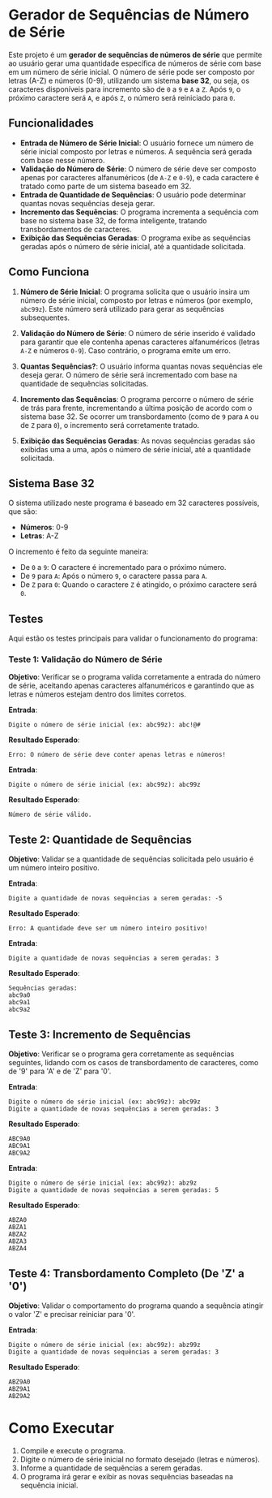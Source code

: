 # Gerador de Sequências de Número de Série

Este projeto é um **gerador de sequências de números de série** que permite ao usuário gerar uma quantidade específica de números de série com base em um número de série inicial. O número de série pode ser composto por letras (A-Z) e números (0-9), utilizando um sistema **base 32**, ou seja, os caracteres disponíveis para incremento são de `0` a `9` e `A` a `Z`. Após `9`, o próximo caractere será `A`, e após `Z`, o número será reiniciado para `0`.

## Funcionalidades

- **Entrada de Número de Série Inicial**: O usuário fornece um número de série inicial composto por letras e números. A sequência será gerada com base nesse número.
- **Validação do Número de Série**: O número de série deve ser composto apenas por caracteres alfanuméricos (de `A-Z` e `0-9`), e cada caractere é tratado como parte de um sistema baseado em 32.
- **Entrada de Quantidade de Sequências**: O usuário pode determinar quantas novas sequências deseja gerar.
- **Incremento das Sequências**: O programa incrementa a sequência com base no sistema base 32, de forma inteligente, tratando transbordamentos de caracteres.
- **Exibição das Sequências Geradas**: O programa exibe as sequências geradas após o número de série inicial, até a quantidade solicitada.

## Como Funciona

1. **Número de Série Inicial**: O programa solicita que o usuário insira um número de série inicial, composto por letras e números (por exemplo, `abc99z`). Este número será utilizado para gerar as sequências subsequentes.
   
2. **Validação do Número de Série**: O número de série inserido é validado para garantir que ele contenha apenas caracteres alfanuméricos (letras `A-Z` e números `0-9`). Caso contrário, o programa emite um erro.

3. **Quantas Sequências?**: O usuário informa quantas novas sequências ele deseja gerar. O número de série será incrementado com base na quantidade de sequências solicitadas.

4. **Incremento das Sequências**: O programa percorre o número de série de trás para frente, incrementando a última posição de acordo com o sistema base 32. Se ocorrer um transbordamento (como de `9` para `A` ou de `Z` para `0`), o incremento será corretamente tratado.

5. **Exibição das Sequências Geradas**: As novas sequências geradas são exibidas uma a uma, após o número de série inicial, até a quantidade solicitada.

## Sistema Base 32

O sistema utilizado neste programa é baseado em 32 caracteres possíveis, que são:

- **Números**: 0-9
- **Letras**: A-Z

O incremento é feito da seguinte maneira:

- De `0` a `9`: O caractere é incrementado para o próximo número.
- De `9` para `A`: Após o número `9`, o caractere passa para `A`.
- De `Z` para `0`: Quando o caractere `Z` é atingido, o próximo caractere será `0`.

## Testes

Aqui estão os testes principais para validar o funcionamento do programa:

### Teste 1: Validação do Número de Série

**Objetivo**: Verificar se o programa valida corretamente a entrada do número de série, aceitando apenas caracteres alfanuméricos e garantindo que as letras e números estejam dentro dos limites corretos.

**Entrada**:
```plaintext
Digite o número de série inicial (ex: abc99z): abc!@#
```
**Resultado Esperado**:

```plaintext
Erro: O número de série deve conter apenas letras e números!
```
**Entrada**:

```plaintext
Digite o número de série inicial (ex: abc99z): abc99z
```

**Resultado Esperado**:

```plaintext
Número de série válido.
```
## Teste 2: Quantidade de Sequências
**Objetivo**: Validar se a quantidade de sequências solicitada pelo usuário é um número inteiro positivo.

**Entrada**:

```plaintext
Digite a quantidade de novas sequências a serem geradas: -5
```
**Resultado Esperado**:

```plaintext
Erro: A quantidade deve ser um número inteiro positivo!
```

**Entrada**:

```plaintext
Digite a quantidade de novas sequências a serem geradas: 3
```
**Resultado Esperado**:

```plaintext
Sequências geradas: 
abc9a0
abc9a1
abc9a2
```
## Teste 3: Incremento de Sequências
**Objetivo**: Verificar se o programa gera corretamente as sequências seguintes, lidando com os casos de transbordamento de caracteres, como de '9' para 'A' e de 'Z' para '0'.

**Entrada**:

```plaintext
Digite o número de série inicial (ex: abc99z): abc99z
Digite a quantidade de novas sequências a serem geradas: 3
```
**Resultado Esperado**:

```plaintext
ABC9A0
ABC9A1
ABC9A2
```
**Entrada**:

```plaintext
Digite o número de série inicial (ex: abc99z): abz9z
Digite a quantidade de novas sequências a serem geradas: 5
```
**Resultado Esperado**:

```plaintext
ABZA0
ABZA1
ABZA2
ABZA3
ABZA4
```

## Teste 4: Transbordamento Completo (De 'Z' a '0')
**Objetivo**: Validar o comportamento do programa quando a sequência atingir o valor 'Z' e precisar reiniciar para '0'.

**Entrada**:

```plaintext
Digite o número de série inicial (ex: abc99z): abz99z
Digite a quantidade de novas sequências a serem geradas: 3
```
**Resultado Esperado**:

```plaintext
ABZ9A0
ABZ9A1
ABZ9A2
```
# Como Executar
1. Compile e execute o programa.
2. Digite o número de série inicial no formato desejado (letras e números).
3. Informe a quantidade de sequências a serem geradas.
4. O programa irá gerar e exibir as novas sequências baseadas na sequência inicial.


